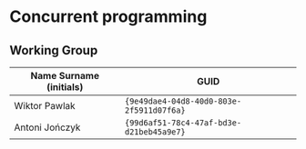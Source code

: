 # Concurrent programming

## Working Group

| Name Surname (initials) | GUID                                     |
| ----------------------- | ---------------------------------------- |
| Wiktor Pawlak           | `{9e49dae4-04d8-40d0-803e-2f5911d07f6a}` |
| Antoni Jończyk          | `{99d6af51-78c4-47af-bd3e-d21beb45a9e7}` |

